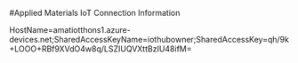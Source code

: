 #Applied Materials IoT Connection Information

HostName=amatiotthons1.azure-devices.net;SharedAccessKeyName=iothubowner;SharedAccessKey=qh/9k+LOOO+RBf9XVdO4w8q/LSZIUQVXttBzIU48ifM=